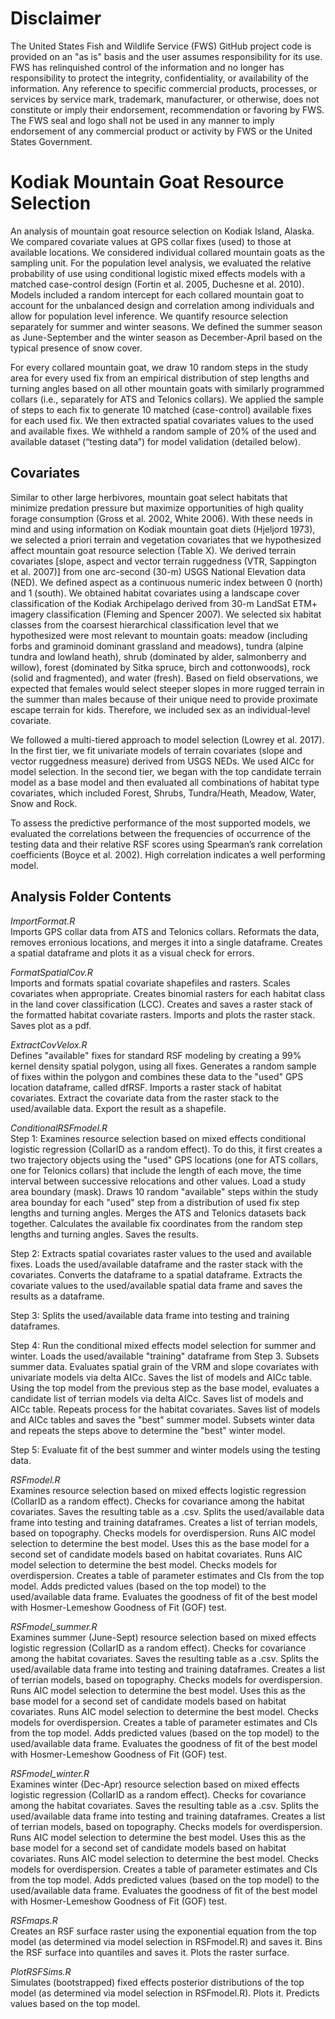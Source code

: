 # Disclaimer
The United States Fish and Wildlife Service (FWS) GitHub project code is provided on an
"as is" basis and the user assumes responsibility for its use. FWS has relinquished control
of the information and no longer has responsibility to protect the integrity, confidentiality, or
availability of the information. Any reference to specific commercial products, processes,
or services by service mark, trademark, manufacturer, or otherwise, does not constitute or
imply their endorsement, recommendation or favoring by FWS. The FWS seal and logo
shall not be used in any manner to imply endorsement of any commercial product or
activity by FWS or the United States Government.

# Kodiak Mountain Goat Resource Selection
An analysis of mountain goat resource selection on Kodiak Island, Alaska. We compared covariate values at GPS collar fixes (used) to those at available locations. We considered individual collared mountain goats as the sampling unit. For the population level analysis, we evaluated the relative probability of use using conditional logistic mixed effects models with a matched case-control design (Fortin et al. 2005, Duchesne et al. 2010). Models included a random intercept for each collared mountain goat to account for the unbalanced design and correlation among individuals and allow for population level inference. We quantify resource selection separately for summer and winter seasons. We defined the summer season as June-September and the winter season as December-April based on the typical presence of snow cover.

For every collared mountain goat, we draw 10 random steps in the study area for every used fix from an empirical distribution of step lengths and turning angles based on all other mountain goats with similarly programmed collars (i.e., separately for ATS and Telonics collars). We applied the sample of steps to each fix to generate 10 matched (case-control) available fixes for each used fix. We then extracted spatial covariates values to the used and available fixes. We withheld a random sample of 20% of the used and available dataset (“testing data”) for model validation (detailed below).

## Covariates
Similar to other large herbivores, mountain goat select habitats that minimize predation pressure but maximize opportunities of high quality forage consumption (Gross et al. 2002, White 2006). With these needs in mind and using information on Kodiak mountain goat diets (Hjeljord 1973), we selected a priori terrain and vegetation covariates that we hypothesized affect mountain goat resource selection (Table X). We derived terrain covariates [slope, aspect and vector terrain ruggedness  (VTR, Sappington et al. 2007)] from one arc-second (30-m) USGS National Elevation data (NED). We defined aspect as a continuous numeric index between 0 (north) and 1 (south). We obtained habitat covariates using a landscape cover classification of the Kodiak Archipelago derived from 30-m LandSat ETM+ imagery classification (Fleming and Spencer 2007). We selected six habitat classes from the coarsest hierarchical classification level that we hypothesized were most relevant to mountain goats: meadow (including forbs and graminoid dominant grassland and meadows), tundra (alpine tundra and lowland heath), shrub (dominated by alder, salmonberry and willow), forest (dominated by Sitka spruce, birch and cottonwoods), rock (solid and fragmented), and water (fresh). Based on field observations, we expected that females would select steeper slopes in more rugged terrain in the summer than males because of their unique need to provide proximate escape terrain for kids.   Therefore, we included sex as an individual-level covariate. 

We followed a multi-tiered approach to model selection (Lowrey et al. 2017). In the first tier, we fit univariate models of terrain covariates (slope and vector ruggedness measure) derived from USGS NEDs. We used AICc for model selection. In the second tier, we began with the top candidate terrain model as a base model and then evaluated all combinations of habitat type covariates, which included Forest, Shrubs, Tundra/Heath, Meadow, Water, Snow and Rock. 

To assess the predictive performance of the most supported models, we evaluated the correlations between the frequencies of occurrence of the testing data and their relative RSF scores using Spearman’s rank correlation coefficients (Boyce et al. 2002). High correlation indicates a well performing model.

## **Analysis** Folder Contents

*ImportFormat.R*  
Imports GPS collar data from ATS and Telonics collars. Reformats the data, removes erronious locations, and merges it into a single dataframe. Creates a spatial dataframe and plots it as a visual check for errors.

*FormatSpatialCov.R*  
Imports and formats spatial covariate shapefiles and rasters. Scales covariates when appropriate. Creates binomial rasters for each habitat class in the land cover classification (LCC). Creates and saves a raster stack of the formatted habitat covariate rasters. Imports and plots the raster stack. Saves plot as a pdf.

*ExtractCovVelox.R*  
Defines "available" fixes for standard RSF modeling by creating a 99% kernel density spatial polygon, using all fixes. Generates a random sample of fixes within the polygon and combines these data to the "used" GPS location dataframe, called dfRSF. Imports a raster stack of habitat covariates. Extract the covariate data from the raster stack to the used/available data. Export the result as a shapefile.

*ConditionalRSFmodel.R*  
Step 1: Examines resource selection based on mixed effects conditional logistic regression (CollarID as a random effect). To do this, it first creates a two trajectory objects using the "used" GPS locations (one for ATS collars, one for Telonics collars) that include the length of each move, the time interval between successive relocations and other values. Load a study area boundary (mask). Draws 10 random "available" steps within the study area bounday for each "used" step from a distribution of used fix step lengths and turning angles. Merges the ATS and Telonics datasets back together. Calculates the available fix coordinates from the random step lengths and turning angles. Saves the results.  

Step 2: Extracts spatial covariates raster values to the used and available fixes. Loads the used/available dataframe and the raster stack with the covariates. Converts the dataframe to a spatial dataframe. Extracts the covariate values to the used/available spatial data frame and saves the results as a dataframe.  

Step 3: Splits the used/available data frame into testing and training dataframes. 

Step 4: Run the conditional mixed effects model selection for summer and winter. Loads the used/available "training" dataframe from Step 3. Subsets summer data. Evaluates spatial grain of the VRM and slope covariates with univariate models via delta AICc. Saves the list of models and AICc table. Using the top model from the previous step as the base model, evaluates a candidate list of terrian models via delta AICc. Saves list of models and AICc table. Repeats process for the habitat covariates. Saves list of models and AICc tables and saves the "best" summer model. Subsets winter data and repeats the steps above to determine the "best" winter model.  

Step 5: Evaluate fit of the best summer and winter models using the testing data.

*RSFmodel.R*  
Examines resource selection based on mixed effects logistic regression (CollarID as a random effect). Checks for covariance among the habitat covariates. Saves the resulting table as a .csv. Splits the used/available data frame into testing and training dataframes. Creates a list of terrian models, based on topography. Checks models for overdispersion. Runs AIC model selection to determine the best model. Uses this as the base model for a second set of candidate models based on habitat covariates. Runs AIC model selection to determine the best model. Checks models for overdispersion. Creates a table of parameter estimates and CIs from the top model. Adds predicted values (based on the top model) to the used/available data frame. Evaluates the goodness of fit of the best model with Hosmer-Lemeshow Goodness of Fit (GOF) test. 

*RSFmodel_summer.R*  
Examines summer (June-Sept) resource selection based on mixed effects logistic regression (CollarID as a random effect). Checks for covariance among the habitat covariates. Saves the resulting table as a .csv. Splits the used/available data frame into testing and training dataframes. Creates a list of terrian models, based on topography. Checks models for overdispersion. Runs AIC model selection to determine the best model. Uses this as the base model for a second set of candidate models based on habitat covariates. Runs AIC model selection to determine the best model. Checks models for overdispersion. Creates a table of parameter estimates and CIs from the top model. Adds predicted values (based on the top model) to the used/available data frame. Evaluates the goodness of fit of the best model with Hosmer-Lemeshow Goodness of Fit (GOF) test. 

*RSFmodel_winter.R*  
Examines winter (Dec-Apr) resource selection based on mixed effects logistic regression (CollarID as a random effect). Checks for covariance among the habitat covariates. Saves the resulting table as a .csv. Splits the used/available data frame into testing and training dataframes. Creates a list of terrian models, based on topography. Checks models for overdispersion. Runs AIC model selection to determine the best model. Uses this as the base model for a second set of candidate models based on habitat covariates. Runs AIC model selection to determine the best model. Checks models for overdispersion. Creates a table of parameter estimates and CIs from the top model. Adds predicted values (based on the top model) to the used/available data frame. Evaluates the goodness of fit of the best model with Hosmer-Lemeshow Goodness of Fit (GOF) test. 

*RSFmaps.R*  
Creates an RSF surface raster using the exponential equation from the top model (as determined via model selection in RSFmodel.R) and saves it. Bins the RSF surface into quantiles and saves it. Plots the raster surface.

*PlotRSFSims.R*  
Simulates (bootstrapped) fixed effects posterior distributions of the top model (as determined via model selection in RSFmodel.R). Plots it. Predicts values based on the top model.

